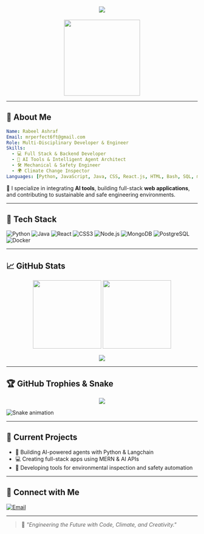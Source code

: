 <h1 align="center">
  <img src="https://readme-typing-svg.demolab.com/?lines=Hey+there,+I'm+Rabeel+Ashraf!;Full+Stack+Developer;Backend+Engineer;AI+Agent+Creator;Mechanical+%26+Safety+Engineer;Climate+Change+Inspector&font=Fira+Code&center=true&width=700&height=50&color=00FFD1&vCenter=true&size=25" />
</h1>

<p align="center">
  <img src="https://media.giphy.com/media/26ufnwz3wDUli7GU0/giphy.gif" width="200" />
</p>

---

## 🚀 About Me

```yaml
Name: Rabeel Ashraf
Email: mrperfect6ft@gmail.com
Role: Multi-Disciplinary Developer & Engineer
Skills:
  - 💻 Full Stack & Backend Developer
  - 🧠 AI Tools & Intelligent Agent Architect
  - 🛠 Mechanical & Safety Engineer
  - 🌍 Climate Change Inspector
Languages: [Python, JavaScript, Java, CSS, React.js, HTML, Bash, SQL, many more...]
```

🧩 I specialize in integrating **AI tools**, building full-stack **web applications**, and contributing to sustainable and safe engineering environments.

---

## 💼 Tech Stack

![Python](https://img.shields.io/badge/Python-3670A0?style=for-the-badge&logo=python&logoColor=white)
![Java](https://img.shields.io/badge/Java-ED8B00?style=for-the-badge&logo=java&logoColor=white)
![React](https://img.shields.io/badge/React-20232A?style=for-the-badge&logo=react&logoColor=61DAFB)
![CSS3](https://img.shields.io/badge/CSS3-%231572B6.svg?style=for-the-badge&logo=css3&logoColor=white)
![Node.js](https://img.shields.io/badge/Node.js-339933?style=for-the-badge&logo=nodedotjs&logoColor=white)
![MongoDB](https://img.shields.io/badge/MongoDB-4EA94B?style=for-the-badge&logo=mongodb&logoColor=white)
![PostgreSQL](https://img.shields.io/badge/PostgreSQL-316192?style=for-the-badge&logo=postgresql&logoColor=white)
![Docker](https://img.shields.io/badge/Docker-2496ED?style=for-the-badge&logo=docker&logoColor=white)

---

## 📈 GitHub Stats

<p align="center">
  <img src="https://github-readme-stats.vercel.app/api?username=rabeelashraf&show_icons=true&theme=radical&border_radius=15&hide_rank=false" height="180px" />
  <img src="https://github-readme-streak-stats.herokuapp.com/?user=rabeelashraf&theme=radical&hide_border=true" height="180px" />
</p>

<p align="center">
  <img src="https://github-readme-stats.vercel.app/api/top-langs/?username=rabeelashraf&layout=compact&theme=radical&langs_count=10" />
</p>

---

## 🏆 GitHub Trophies & Snake

<p align="center">
  <img src="https://github-profile-trophy.vercel.app/?username=rabeelashraf&theme=radical&margin-w=10&no-frame=true" />
</p>

![Snake animation](https://raw.githubusercontent.com/rabeelashraf/rabeelashraf/output/github-contribution-grid-snake.svg)

---

## 🔧 Current Projects

- 🤖 Building AI-powered agents with Python & Langchain
- 💻 Creating full-stack apps using MERN & AI APIs
- 🌱 Developing tools for environmental inspection and safety automation

---

## 💬 Connect with Me

[![Email](https://img.shields.io/badge/Email-D14836?style=for-the-badge&logo=gmail&logoColor=white)](mailto:mrperfect6ft@gmail.com)

---

> 🧠 *"Engineering the Future with Code, Climate, and Creativity."*
